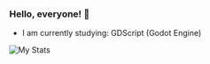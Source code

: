 ### Hello, everyone! 👋
+ I am currently studying: GDScript (Godot Engine)

![My Stats](https://github-readme-stats.vercel.app/api?username=pplayerru&show_icons=true&count_private=true&hide_title=true)
